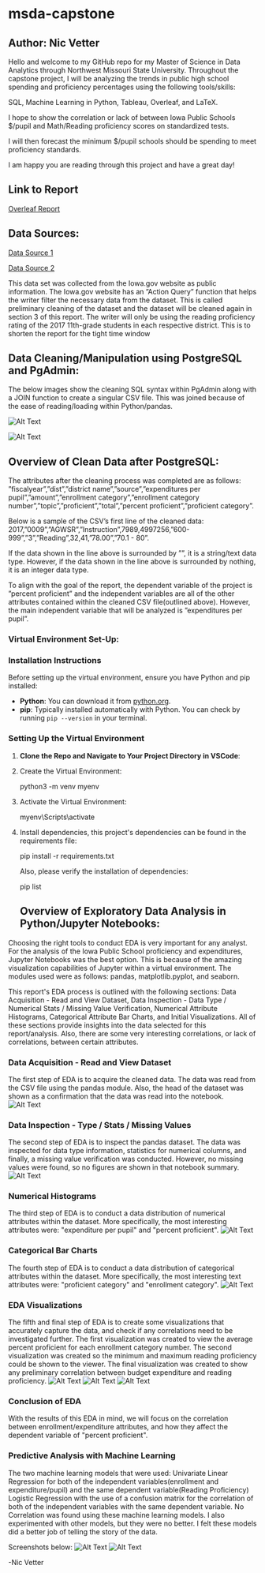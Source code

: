 # msda-capstone
## Author: Nic Vetter

Hello and welcome to my GitHub repo for my Master of Science in Data Analytics through Northwest Missouri State University. 
Throughout the capstone project, I will be analyzing the trends in public high school spending and proficiency percentages using the following tools/skills:

SQL, Machine Learning in Python, Tableau, Overleaf, and LaTeX. 

I hope to show the correlation or lack of between Iowa Public Schools $/pupil and Math/Reading proficiency scores on standardized tests. 

I will then forecast the minimum $/pupil schools should be spending to meet proficiency standards. 

I am happy you are reading through this project and have a great day!

## Link to Report
[Overleaf Report](https://www.overleaf.com/read/bhvmwnchhksz#8526a8)

## Data Sources:
[Data Source 1](https://data.iowa.gov/Primary-Secondary-Ed/Math-And-Reading-Proficiency-in-Iowa-by-School-Yea/f3h8-mnxi/about_data)

[Data Source 2](https://data.iowa.gov/School-Finance/Iowa-School-District-Expenditures-by-Fiscal-Year/uutu-bzs3/about_data)

This data set was collected from the Iowa.gov website as public information. The Iowa.gov website
has an ”Action Query” function that helps the writer filter the necessary data from the dataset. This
is called preliminary cleaning of the dataset and the dataset will be cleaned again in section 3 of this
report. The writer will only be using the reading proficiency rating of the 2017 11th-grade students in
each respective district. This is to shorten the report for the tight time window

## Data Cleaning/Manipulation using PostgreSQL and PgAdmin:

The below images show the cleaning SQL syntax within PgAdmin along with a JOIN function to create a singular CSV file.
This was joined because of the ease of reading/loading within Python/pandas. 

![Alt Text](clean1.png)

![Alt Text](clean2.png)

## Overview of Clean Data after PostgreSQL:

The attributes after the cleaning process was completed are as follows:
”fiscalyear”,”dist”,”district name”,”source”,”expenditures per pupil”,”amount”,”enrollment category”,”enrollment
category number”,”topic”,”proficient”,”total”,”percent proficient”,”proficient category”.

Below is a sample of the CSV’s first line of the cleaned data:
2017,”0009”,”AGWSR”,”Instruction”,7989,4997256,”600-999”,”3”,”Reading”,32,41,”78.00”,”70.1 - 80”.

If the data shown in the line above is surrounded by ””, it is a string/text data type. However, if
the data shown in the line above is surrounded by nothing, it is an integer data type.

To align with the goal of the report, the dependent variable of the project is ”percent proficient” and
the independent variables are all of the other attributes contained within the cleaned CSV file(outlined
above). However, the main independent variable that will be analyzed is ”expenditures per pupil”.

### Virtual Environment Set-Up:

### Installation Instructions

Before setting up the virtual environment, ensure you have Python and pip installed:

- **Python**: You can download it from [python.org](https://www.python.org/downloads/).
- **pip**: Typically installed automatically with Python. You can check by running `pip --version` in your terminal.

### Setting Up the Virtual Environment

1. **Clone the Repo and Navigate to Your Project Directory in VSCode**:
   
2. Create the Virtual Environment:
   
   python3 -m venv myenv
   
3. Activate the Virtual Environment:
   
   myenv\Scripts\activate
   
4. Install dependencies, this project's dependencies can be found in the requirements file:

   pip install -r requirements.txt

   Also, please verify the installation of dependencies:
   
   pip list

   ## Overview of Exploratory Data Analysis in Python/Jupyter Notebooks:
Choosing the right tools to conduct EDA is very important for any analyst. For the analysis of the Iowa Public School proficiency and expenditures, Jupyter Notebooks was the best option. This is because of the amazing visualization capabilities of Jupyter within a virtual environment. The modules used were as follows: pandas, matplotlib.pyplot, and seaborn.

This report's EDA process is outlined with the following sections: Data Acquisition - Read and View Dataset, Data Inspection - Data Type / Numerical Stats / Missing Value Verification, Numerical Attribute Histograms, Categorical Attribute Bar Charts,  and Initial Visualizations. All of these sections provide insights into the data selected for this report/analysis. Also, there are some very interesting correlations, or lack of correlations, between certain attributes. 

### Data Acquisition - Read and View Dataset
The first step of EDA is to acquire the cleaned data. The data was read from the CSV file using the pandas module. Also, the head of the dataset was shown as a confirmation that the data was read into the notebook.
![Alt Text](data_acq.png)
### Data Inspection - Type / Stats / Missing Values
The second step of EDA is to inspect the pandas dataset. The data was inspected for data type information, statistics for numerical columns, and finally, a missing value verification was conducted. However, no missing values were found, so no figures are shown in that notebook summary.
![Alt Text](data_inspect2.png)
### Numerical Histograms
The third step of EDA is to conduct a data distribution of numerical attributes within the dataset. More specifically, the most interesting attributes were: "expenditure per pupil" and "percent proficient".
![Alt Text](percent_proficient_hist.png)
### Categorical Bar Charts
The fourth step of EDA is to conduct a data distribution of categorical attributes within the dataset. More specifically, the most interesting text attributes were: "proficient category" and "enrollment category".
![Alt Text](enrollment_cat_bar.png)
### EDA Visualizations
The fifth and final step of EDA is to create some visualizations that accurately capture the data, and check if any correlations need to be investigated further. 
The first visualization was created to view the average percent proficient for each enrollment category number. 
The second visualization was created so the minimum and maximum reading proficiency could be shown to the viewer.
The final visualization was created to show any preliminary correlation between budget expenditure and reading proficiency.
![Alt Text](visual_top10.png)
![Alt Text](visual_proficient.png)
![Alt Text](visual_cor_scatter.png)
### Conclusion of EDA
With the results of this EDA in mind, we will focus on the correlation between enrollment/expenditure attributes, and how they affect the dependent variable of "percent proficient".
### Predictive Analysis with Machine Learning
The two machine learning models that were used:
Univariate Linear Regression for both of the independent variables(enrollment and expenditure/pupil) and the same dependent variable(Reading Proficiency)
Logistic Regression with the use of a confusion matrix for the correlation of both of the independent variables with the same dependent variable. 
No Correlation was found using these machine learning models. I also experimented with other models, but they were no better. I felt these models did a better job of telling the story of the data.

Screenshots below:
![Alt Text](linear_enroll.png)
![Alt Text](logistic_results.png)


-Nic Vetter
